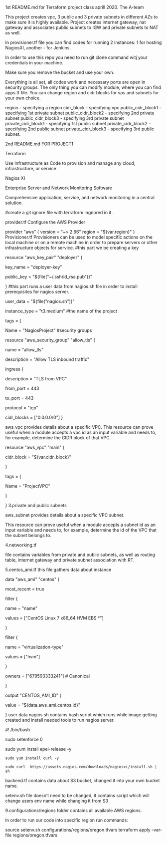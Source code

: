 1st README.md for Terraform project class aprill 2020. The A-team

This project creates vpc, 3 public and 3 private subnets in different AZs to make sure it is highly available. Project creates internet gateway, nat gateway and associates public subnets to IGW and private subnets to NAT as well.

In provisioner.tf file you can find codes for running 2 instances: 1 for hosting NagiosXI, another - for Jenkins.

In order to use this repo you need to run git clone command witj your credentials in your machine.

Make sure you remove the bucket and use your own.

Everything is all set, all codes work and necessary ports are open in security groups. The only thing you can modify module, where you can find apps.tf file. You can change region and cidr blocks for vps and subnets for your own choice.

region - specifying a region cidr_block - specifying vpc public_cidr_block1 - specifying 1st private subnet public_cidr_block2 - specifying 2nd private subnet public_cidr_block3 - specifying 3rd private subnet private_cidr_block1 - specifying 1st public subnet private_cidr_block2 - specifying 2nd public subnet private_cidr_block3 - specifying 3rd public subnet.




2nd README.md FOR PROJECT1

Terraform

Use Infrastructure as Code to provision and manage any cloud, infrastructure, or service

Nagios XI

Enterprise Server and Network Monitoring Software

Comprehensive application, service, and network monitoring in a central solution.

#create a git ignore file with terraform ingnored in it.

provider.tf Configure the AWS Provider

provider "aws" {
version = "~> 2.66"
region  = "${var.region}"
}
Provisioner.tf Provisioners can be used to model specific actions on the local machine or on a remote machine in order to prepare servers or other infrastructure objects for service.
#this part we be creating a key

resource "aws_key_pair" "deployer" {

key_name   = "deployer-key"

public_key = "${file("~/.ssh/id_rsa.pub")}"

}
#this part runs a user data from nagios.sh file in order to install prerequisites for nagios server.

user_data = "${file("nagios.sh")}"

instance_type = "t3.medium"
#the name of the project

tags = {

 Name = "NagiosProject"
#security groups

resource "aws_security_group" "allow_tls" {

name        = "allow_tls"

description = "Allow TLS inbound traffic"


ingress {

description = "TLS from VPC"

from_port   = 443

to_port     = 443

protocol    = "tcp"
 
 cidr_blocks = ["0.0.0.0/0"]
}

aws_vpc provides details about a specific VPC.
This resource can prove useful when a module accepts a vpc id as an input variable and needs to, for example, determine the CIDR block of that VPC.

resource "aws_vpc" "main" {

 cidr_block = "${var.cidr_block}"

  }

tags = {

 Name = "ProjectVPC"

}

}
3.private and public subnets

aws_subnet provides details about a specific VPC subnet.

This resource can prove useful when a module accepts a subnet id as an input variable and needs to, for example, determine the id of the VPC that the subnet belongs to.

4.networking.tf

file contains variables from private and public subnets, as well as routing table, internet gateway and private subnet association with RT.

5.centos_ami.tf this file gathers data about instance

data "aws_ami" "centos" {

most_recent = true

filter {

 name   = "name"

values = ["CentOS Linux 7 x86_64 HVM EBS *"]

}

filter {

name   = "virtualization-type"

values = ["hvm"]

}

owners = ["679593333241"] # Canonical

}

output "CENTOS_AMI_ID" {

 value = "${data.aws_ami.centos.id}"

}
user data nagios.sh contains bash script which runs while image getting created and install needed tools to run
nagios server.

#! /bin/bash
   
   sudo setenforce 0
    
sudo yum install epel-release -y
	
	sudo yum install curl -y
	
	sudo curl  https://assets.nagios.com/downloads/nagiosxi/install.sh | sh
backend.tf contains data about S3 bucket, changed it into your own bucket name.

setenv.sh file doesn’t need to be changed, it contains script which will change users env name while changing it from S3

9.configurations/regions folder contains all available AWS regions.

In order to run our code into specific region run commands:

source  setenv.sh   configurations/regions/oregon.tfvars
terraform apply -var-file regions/oregon.tfvars
